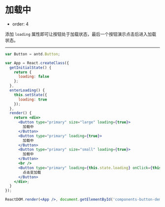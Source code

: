 # 加载中

- order: 4

添加 `loading` 属性即可让按钮处于加载状态，最后一个按钮演示点击后进入加载状态。

---

````jsx
var Button = antd.Button;

var App = React.createClass({
  getInitialState() {
    return {
      loading: false
    };
  },
  enterLoading() {
    this.setState({
      loading: true
    });
  },
  render() {
    return <div>
      <Button type="primary" size="large" loading={true}>
        加载中
      </Button>
      <Button type="primary" loading={true}>
        加载中
      </Button>
      <Button type="primary" size="small" loading={true}>
        加载中
      </Button>
      <br />
      <Button type="primary" loading={this.state.loading} onClick={this.enterLoading}>
        点击变加载
      </Button>
    </div>;
  }
});

ReactDOM.render(<App />, document.getElementById('components-button-demo-loading'));
````

<style>
#components-button-demo-loading .ant-btn {
  margin-right: 8px;
  margin-bottom: 12px;
}
</style>
